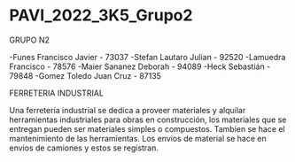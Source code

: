 # PAVI_2022_3K5_Grupo2

GRUPO N2

-Funes Francisco Javier - 73037
-Stefan Lautaro Julian - 92520
-Lamuedra Francisco - 78576
-Maier Sananez Deborah - 94089
-Heck Sebastián - 79848
-Gomez Toledo Juan Cruz - 87135

FERRETERIA INDUSTRIAL

Una ferretería industrial se dedica a proveer materiales y alquilar herramientas industriales para obras en construcción, los materiales que se entregan pueden ser materiales simples o compuestos. Tambien se hace el mantenimiento de las herramientas. Los envios de material se hace en envios de camiones y estos se registran.
